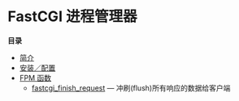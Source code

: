 FastCGI 进程管理器
==================

**目录**

-   [简介](/intro/fpm.html)
-   [安装／配置](/fpm/setup.html)
-   [FPM 函数](/ref/fpm.html)
    -   [fastcgi\_finish\_request](/ref/fpm.html#fastcgi_finish_request)
        — 冲刷(flush)所有响应的数据给客户端
